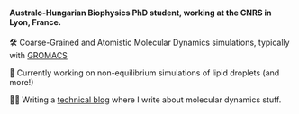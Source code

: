 #### Australo-Hungarian Biophysics PhD student, working at the CNRS in Lyon, France.

🛠️ Coarse-Grained and Atomistic Molecular Dynamics simulations, typically with [GROMACS](https://www.gromacs.org/)

🌱 Currently working on non-equilibrium simulations of lipid droplets (and more!)

✍🏻 Writing a [technical blog](https://jacksoncrowley.xyz/) where I write about molecular dynamics stuff.
